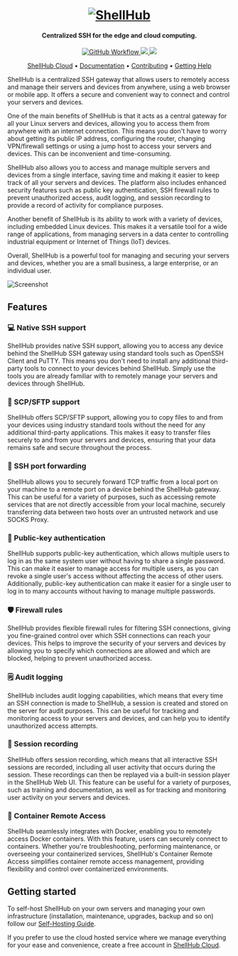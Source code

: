<h1 align="center">
  <a href="https://shellhub.io"><img src="http://docs.shellhub.io/img/logo.png" alt="ShellHub"></a>
</h1>

<h4 align="center">Centralized SSH for the edge and cloud computing.</h4>

<p align="center">
  <a href="https://github.com/shellhub-io/shellhub/actions?query=workflow%3AQA">
    <img src="https://github.com/shellhub-io/shellhub/workflows/QA/badge.svg" alt="GitHub Workflow">
  </a>
  <a href="https://gitter.im/shellhub-io/community">
    <img src="https://badges.gitter.im/shellhub-io/shellhub.svg">
  </a>
  <!-- ALL-CONTRIBUTORS-BADGE:START - Do not remove or modify this section -->
<a href="#contributors-"><img src="https://img.shields.io/badge/all_contributors-23-orange.svg?style=flat-square"></a>
<!-- ALL-CONTRIBUTORS-BADGE:END -->
</p>

<p align="center">
  <a href="https://cloud.shellhub.io">ShellHub Cloud</a> •
  <a href="http://docs.shellhub.io">Documentation</a> •
  <a href="#contributing">Contributing</a> •
  <a href="#getting-help">Getting Help</a>
</p>

ShellHub is a centralized SSH gateway that allows users to remotely access and
manage their servers and devices from anywhere, using a web browser or mobile app.
It offers a secure and convenient way to connect and control your servers and devices.

One of the main benefits of ShellHub is that it acts as a central gateway for all your
Linux servers and devices, allowing you to access them from anywhere with an internet connection.
This means you don't have to worry about getting its public IP address, configuring the router,
changing VPN/firewall settings or using a jump host to access your servers and devices.
This can be inconvenient and time-consuming.

ShellHub also allows you to access and manage multiple servers and devices from a single interface,
saving time and making it easier to keep track of all your servers and devices.
The platform also includes enhanced security features such as public key authentication,
SSH firewall rules to prevent unauthorized access, audit logging, and session recording
to provide a record of activity for compliance purposes.

Another benefit of ShellHub is its ability to work with a variety of devices,
including embedded Linux devices. This makes it a versatile tool for a wide range of applications,
from managing servers in a data center to controlling industrial equipment or Internet of Things (IoT) devices.

Overall, ShellHub is a powerful tool for managing and securing your servers and devices,
whether you are a small business, a large enterprise, or an individual user.

![Screenshot](https://github.com/shellhub-io/shellhub-io.github.io/raw/src/docs/img/screenshot.png)

## Features

### :computer: Native SSH support

ShellHub provides native SSH support, allowing you to access any device behind the ShellHub SSH gateway using standard tools such as OpenSSH Client and PuTTY. This means you don't need to install any additional third-party tools to connect to your devices behind ShellHub. Simply use the tools you are already familiar with to remotely manage your servers and devices through ShellHub.

### :file_folder: SCP/SFTP support

ShellHub offers SCP/SFTP support, allowing you to copy files to and from your devices using industry standard tools without the need for any additional third-party applications. This makes it easy to transfer files securely to and from your servers and devices, ensuring that your data remains safe and secure throughout the process.

### :arrows_counterclockwise: SSH port forwarding

ShellHub allows you to securely forward TCP traffic from a local port on your machine to a remote port on a device behind the ShellHub gateway. This can be useful for a variety of purposes, such as accessing remote services that are not directly accessible from your local machine, securely transferring data between two hosts over an untrusted network and use SOCKS Proxy. 

### :key: Public-key authentication

ShellHub supports public-key authentication, which allows multiple users to log in as the same system user without having to share a single password. This can make it easier to manage access for multiple users, as you can revoke a single user's access without affecting the access of other users. Additionally, public-key authentication can make it easier for a single user to log in to many accounts without having to manage multiple passwords.

### :shield: Firewall rules

ShellHub provides flexible firewall rules for filtering SSH connections, giving you fine-grained control over which SSH connections can reach your devices. This helps to improve the security of your servers and devices by allowing you to specify which connections are allowed and which are blocked, helping to prevent unauthorized access.

### :spiral_notepad: Audit logging

ShellHub includes audit logging capabilities, which means that every time an SSH connection is made to ShellHub, a session is created and stored on the server for audit purposes. This can be useful for tracking and monitoring access to your servers and devices, and can help you to identify unauthorized access attempts.

### :movie_camera: Session recording

ShellHub offers session recording, which means that all interactive SSH sessions are recorded, including all user activity that occurs during the session. These recordings can then be replayed via a built-in session player in the ShellHub Web UI. This feature can be useful for a variety of purposes, such as training and documentation, as well as for tracking and monitoring user activity on your servers and devices.

### :whale: Container Remote Access

ShellHub seamlessly integrates with Docker, enabling you to remotely access Docker containers.
With this feature, users can securely connect to containers.
Whether you're troubleshooting, performing maintenance, or overseeing your containerized services,
ShellHub's Container Remote Access simplifies container remote access management,
providing flexibility and control over containerized environments.

## Getting started

To self-host ShellHub on your own servers and managing your own infrastructure
(installation, maintenance, upgrades, backup and so on) follow our
[Self-Hosting Guide](https://docs.shellhub.io/self-hosted/deploying).

If you prefer to use the cloud hosted service where we manage everything for your ease
and convenience, create a free account in [ShellHub Cloud](https://cloud.shellhub.io).
